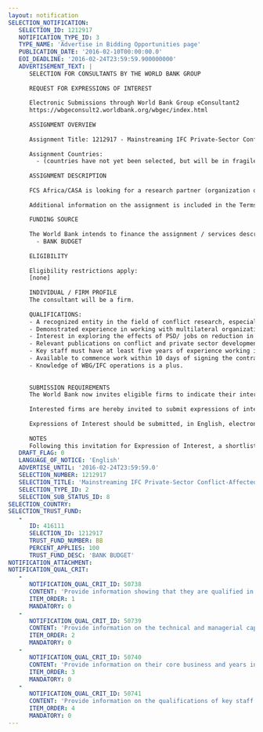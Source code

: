 ```yaml
---
layout: notification
SELECTION_NOTIFICATION: 
   SELECTION_ID: 1212917
   NOTIFICATION_TYPE_ID: 3
   TYPE_NAME: 'Advertise in Bidding Opportunities page'
   PUBLICATION_DATE: '2016-02-10T00:00:00.0'
   EOI_DEADLINE: '2016-02-24T23:59:59.900000000'
   ADVERTISEMENT_TEXT: |
      SELECTION FOR CONSULTANTS BY THE WORLD BANK GROUP
      
      REQUEST FOR EXPRESSIONS OF INTEREST
      
      Electronic Submissions through World Bank Group eConsultant2
      https://wbgeconsult2.worldbank.org/wbgec/index.html
      
      ASSIGNMENT OVERVIEW
      
      Assignment Title: 1212917 - Mainstreaming IFC Private-Sector Conflict-Affected Approach
      
      Assignment Countries:
        - (countries have not yet been selected, but will be in fragile and conflict-affected states in Africa)
      
      ASSIGNMENT DESCRIPTION
      
      FCS Africa/CASA is looking for a research partner (organization or firm) to assist in developing and mainstreaming conflict awareness into IFCs private sector-focused approach in FCS. This includes the development of the Country Conflict Analyses in two African fragile/post-conflict countries, finalizing the PSD-focus Conflict and Fragility Framework currently under development, incorporating the fragility lens in FCS Africa/CASA funded projects, and raising awareness about the role of the private sector in reducing fragility.
      
      Additional information on the assignment is included in the Terms of Reference.
      
      FUNDING SOURCE
      
      The World Bank intends to finance the assignment / services described below under the following trust fund(s):
        - BANK BUDGET
      
      ELIGIBILITY
      
      Eligibility restrictions apply:
      [none]
      
      INDIVIDUAL / FIRM PROFILE
      The consultant will be a firm. 
      
      QUALIFICATIONS:
      -	A recognized entity in the field of conflict research, especially with focus on Africa
      -	Demonstrated experience in working with multilateral organizations such as the World Bank Group (WBG) in areas of conflict research and private sector development
      -	Interest in exploring the effects of PSD/ jobs on reduction in fragility
      -	Relevant publications on conflict and private sector development issues
      -	Key staff must have at least five years of experience working in the field of conflict research
      -	Available to commence work within 10 days of signing the contract with staff available on-call for the assignment through April 2017
      -	Knowledge of WBG/IFC operations is a plus.
      
      
      SUBMISSION REQUIREMENTS
      The World Bank now invites eligible firms to indicate their interest in providing the services.  Interested firms must provide information indicating that they are qualified to perform the services (brochures, description of similar assignments, experience in similar conditions, availability of appropriate skills among staff, etc. for firms; CV and cover letter for individuals).  Please note that the total size of all attachments should be less than 5MB.  Consultants may associate to enhance their qualifications.
      
      Interested firms are hereby invited to submit expressions of interest.
      
      Expressions of Interest should be submitted, in English, electronically through World Bank Group eTendering (https://wbgeconsult2.worldbank.org/wbgec/index.html)
      
      NOTES
      Following this invitation for Expression of Interest, a shortlist of qualified firms will be formally invited to submit proposals.  Shortlisting and selection will be subject to the availability of funding.
   DRAFT_FLAG: 0
   LANGUAGE_OF_NOTICE: 'English'
   ADVERTISE_UNTIL: '2016-02-24T23:59:59.0'
   SELECTION_NUMBER: 1212917
   SELECTION_TITLE: 'Mainstreaming IFC Private-Sector Conflict-Affected Approach'
   SELECTION_TYPE_ID: 2
   SELECTION_SUB_STATUS_ID: 8
SELECTION_COUNTRY: 
SELECTION_TRUST_FUND: 
   - 
      ID: 416111
      SELECTION_ID: 1212917
      TRUST_FUND_NUMBER: BB
      PERCENT_APPLIES: 100
      TRUST_FUND_DESC: 'BANK BUDGET'
NOTIFICATION_ATTACHMENT: 
NOTIFICATION_QUAL_CRIT: 
   - 
      NOTIFICATION_QUAL_CRIT_ID: 50738
      CONTENT: 'Provide information showing that they are qualified in the field of the assignment, with particular experience in conflict research and application in Africa.'
      ITEM_ORDER: 1
      MANDATORY: 0
   - 
      NOTIFICATION_QUAL_CRIT_ID: 50739
      CONTENT: 'Provide information on the technical and managerial capabilities of the firm.'
      ITEM_ORDER: 2
      MANDATORY: 0
   - 
      NOTIFICATION_QUAL_CRIT_ID: 50740
      CONTENT: 'Provide information on their core business and years in business.  Core business must include a focus on conflict research and experience with advising national and multilateral entities.'
      ITEM_ORDER: 3
      MANDATORY: 0
   - 
      NOTIFICATION_QUAL_CRIT_ID: 50741
      CONTENT: 'Provide information on the qualifications of key staff.  Key staff must have at least five years of experience in conflict research.'
      ITEM_ORDER: 4
      MANDATORY: 0
---
```

